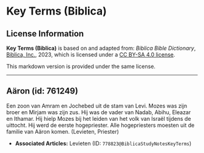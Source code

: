 # Key Terms (Biblica)

## License Information

**Key Terms (Biblica)** is based on and adapted from: _Biblica Bible Dictionary_, [Biblica, Inc.](https://www.biblica.com/), 2023, which is licensed under a [CC BY-SA 4.0 license](https://creativecommons.org/licenses/by-sa/4.0/legalcode.en).

This markdown version is provided under the same license.



--------------------------------

## Aäron (id: 761249)

Een zoon van Amram en Jochebed uit de stam van Levi. Mozes was zijn broer en Mirjam was zijn zus. Hij was de vader van Nadab, Abihu, Eleazar en Ithamar. Hij hielp Mozes bij het leiden van het volk van Israël tijdens de uittocht. Hij werd de eerste hogepriester. Alle hogepriesters moesten uit de familie van Aäron komen. (Levieten, Priester)

* **Associated Articles:** Levieten (ID: `778823@BiblicaStudyNotesKeyTerms`)


